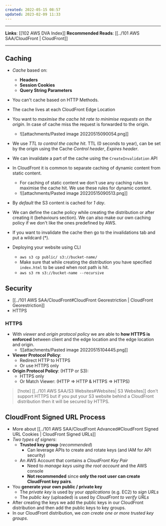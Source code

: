 ```yaml
---
created: 2022-05-15 08:57
updated: 2023-02-09 11:33
---
```

---
**Links**: [[102 AWS DVA Index]]
**Recommended Reads**: [[../101 AWS SAA/CloudFront | CloudFront]]

---
## Caching
- *Cache* based on:
	- **Headers**
	- **Session Cookies**
	- **Query String Parameters**

- You can't cache based on HTTP Methods.
- The cache lives at each CloudFront Edge Location
- You want to *maximise the cache hit rate to minimise requests on the origin*. In case of cache miss the request is forwarded to the origin.
	- ![[attachments/Pasted image 20220515090054.png]]

- We use *TTL to control the cache hit*. TTL (0 seconds to year), can be set by the origin using the Cache *Control header*, *Expires header*.
- We can invalidate a part of the cache using the `CreateInvalidation` API
- In CloudFront it is common to separate caching of dynamic content from static content. 
	- For caching of static content we don't use any caching rules to maximise the cache hit. We use these rules for dynamic content.
	- ![[attachments/Pasted image 20220515090513.png]]

- By *default* the S3 content is cached for *1 day*. 
- We can define the cache policy while creating the distribution or after creating it (behaviours section). We can also make our own caching policy if we don't like the ones predefined by AWS.
- If you want to invalidate the cache then go to the invalidations tab and put a wildcard (\*).
- Deploying your website using CLI
	- `aws s3 cp public/ s3://bucket-name/`
	- Make sure that while creating the distribution you have specified `index.html` to be used when root path is hit.
	- `aws s3 rm s3://bucket-name --recursive`

## Security
-  [[../101 AWS SAA/CloudFront#CloudFront Georestriction | CloudFront Georestriction]]
- HTTPS

### HTTPS
- With *viewer* and *origin protocol policy* we are able to **how HTTPS is enforced** between client and the edge location and the edge location and origin.
	- ![[attachments/Pasted image 20220515104445.png]]
- **Viewer Protocol Policy**:
	- Redirect HTTP to HTTPS
	- Or use HTTPS only
- **Origin Protocol Policy**: (HTTP or S3):
	- HTTPS only
	- Or Match Viewer: (HTTP => HTTP & HTTPS => HTTPS)

> [!note] [[../101 AWS SAA/S3 Websites#Websites| S3 Websites]] don't support HTTPS but if you put your S3 website behind a CloudFront distribution then it will be secured by HTTPS.

## CloudFront Signed URL Process
- More about [[../101 AWS SAA/CloudFront Advanced#CloudFront Signed URL Cookies | CloudFront Signed URLs]]
- *Two types of signers*:
	- **Trusted key group** (*recommended*)
		- Can leverage APIs to create and rotate keys (and IAM for API security)
	- An AWS Account that contains a *CloudFront Key Pair*
		- Need to *manage keys using the root account* and the AWS console
		- **Not recommended** since **only the root user can create CloudFront key pairs**.
- You **generate your own public / private key** 
	- The *private key* is used by your *applications* (e.g. EC2) to *sign URLs*
	- The *public key* (uploaded) is used by *CloudFront to verify URLs* 
- After creating the keys we add the public keys in our CloudFront distribution and then add the public keys to key groups.
- In our CloudFront distribution, we *can create one or more trusted key groups*.